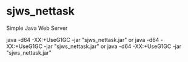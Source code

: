# sjws_nettask
Simple Java Web Server

java -d64 -XX:+UseG1GC -jar "sjws_nettask.jar"
or
java -d64 -XX:+UseG1GC -jar "sjws_nettask.jar" <port>
or
java -d64 -XX:+UseG1GC -jar "sjws_nettask.jar" <port> <html folder path>
